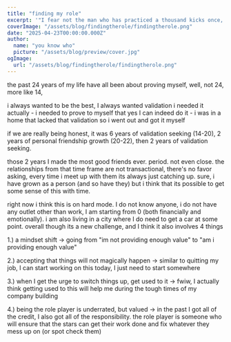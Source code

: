 ```yaml
---
title: "finding my role"
excerpt: '"I fear not the man who has practiced a thousand kicks once, but I fear the man who has practiced one kick a thousand times" - Bruce Lee'
coverImage: "/assets/blog/findingtherole/findingtherole.png"
date: "2025-04-23T00:00:00.000Z"
author:
  name: "you know who"
  picture: "/assets/blog/preview/cover.jpg"
ogImage:
  url: "/assets/blog/findingtherole/findingtherole.png"
---
```


 the past 24 years of my life have all been about proving myself, well, not 24, more like 14, 

i always wanted to be the best, I always wanted validation i needed it actually - i needed to prove to myself that yes I can indeed do it - i was in a home that lacked that validation so i went out and got it myself

if we are really being honest, it was 6 years of validation seeking (14-20), 2 years of personal friendship growth (20-22), then 2 years of validation seeking.

those 2 years I made the most good friends ever. period. not even close. the relationships from that time frame are not transactional, there's no favor asking, every time i meet up with them its always just catching up. sure, i have grown as a person (and so have they) but i think that its possible to get some sense of this with time.

right now i think this is on hard mode. I do not know anyone, i do not have any outlet other than work, I am starting from 0 (both financially and emotionally). i am also living in a city where I do need to get a car at some point. overall though its a new challenge, and I think it also involves 4 things

1.) a mindset shift
-> going from "im not providing enough value" to "am i providing enough value"

2.) accepting that things will not magically happen
-> similar to quitting my job, I can start working on this today, I just need to start somewhere

3.) when I get the urge to switch things up, get used to it
-> fwiw, I actually think getting used to this will help me during the tough times of my company building

4.) being the role player is underrated, but valued
-> in the past I got all of the credit, I also got all of the responsibility. the role player is someone who will ensure that the stars can get their work done and fix whatever they mess up on (or spot check them)



